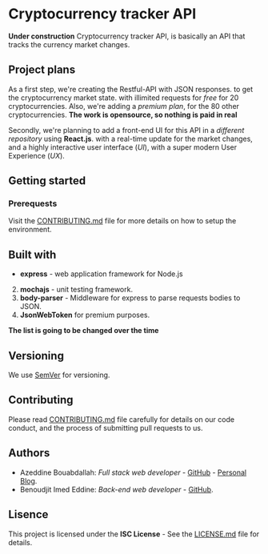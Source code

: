 # Cryptocurrency tracker API
**Under construction**
Cryptocurrency tracker API, is basically an API that tracks the currency market changes.
## Project plans
As a first step, we're creating the Restful-API with JSON responses. to get the cryptocurrency market state. with illimited requests for *free* for 20 cryptocurrencies.
Also, we're adding a *premium plan*, for the 80 other cryptocurrencies.
__The work is opensource, so nothing is paid in real__

Secondly, we're planning to add a front-end UI for this API in a *different repository* using **React.js**. with a real-time update for the market changes, and a highly interactive user interface (*UI*), with a super modern User Experience (*UX*).

## Getting started
### Prerequests
Visit the [CONTRIBUTING.md](CONTRIBUTING.md) file for more details on how to setup the environment.

## Built with
* **express** - web application framework for Node.js 
2. **mochajs** - unit testing framework.
3. **body-parser** - Middleware for express to parse requests bodies to JSON.
4. **JsonWebToken** for premium purposes.

__The list is going to be changed over the time__

## Versioning 
We use [SemVer](https://semver.org/) for versioning.

## Contributing
Please read [CONTRIBUTING.md](CONTRIBUTING.md) file carefully for details on our code conduct, and the process of submitting pull requests to us.

## Authors
* Azeddine Bouabdallah: *Full stack web developer* - [GitHub](https://github.com/didoudesigner) - [Personal Blog](https://sedulousdev.com).
* Benoudjit Imed Eddine: *Back-end web developer* - [GitHub](https://github.com/jeydonn).

## Lisence
This project is licensed under the **ISC License** - See the [LICENSE.md](LICENSE.md) file for details.

